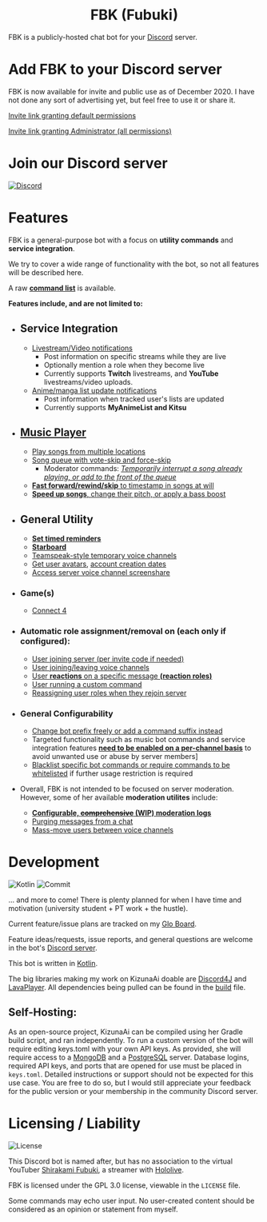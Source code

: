 <h1 style="text-align: center;">
<br> FBK (Fubuki) </br>
</h1>

FBK is a publicly-hosted chat bot for your [Discord](https://discord.com/) server. 

# Add FBK to your Discord server

FBK is now available for invite and public use as of December 2020. I have not done any sort of advertising yet, but feel free to use it or share it.

[Invite link granting default permissions](https://discord.com/oauth2/authorize?client_id=314672047718531072&permissions=288681168&scope=bot)

[Invite link granting Administrator (all permissions)](https://discord.com/oauth2/authorize?client_id=314672047718531072&permissions=8&scope=bot)

# Join our Discord server

[![Discord](https://discord.com/api/guilds/581785820156002304/widget.png?style=banner2)](https://discord.com/invite/ucVhtnh)

# Features
FBK is a general-purpose bot with a focus on **utility commands** and **service integration**. 

We try to cover a wide range of functionality with the bot, so not all features will be described here. 

A raw [**command list**](https://github.com/kabiiQ/FBK/wiki/Command-List) is available. 

**Features include, and are not limited to:**

- ## **Service Integration**
  - [Livestream/Video notifications](https://github.com/kabiiQ/FBK/wiki/Livestream-Tracker)
    - Post information on specific streams while they are live
    - Optionally mention a role when they become live
    - Currently supports **Twitch** livestreams, and **YouTube** livestreams/video uploads.
  - [Anime/manga list update notifications](https://github.com/kabiiQ/FBK/wiki/Anime-List-Tracker)
    - Post information when tracked user's lists are updated
    - Currently supports **MyAnimeList and Kitsu**

- ## **[Music Player](https://github.com/kabiiQ/FBK/wiki/Music-Player)**
  - [Play songs from multiple locations](https://github.com/kabiiQ/FBK/wiki/Music-Player#playing-audio)
  - [Song queue with vote-skip and force-skip](https://github.com/kabiiQ/FBK/wiki/Music-Player#queue-manipulation)
    - Moderator commands: [*Temporarily interrupt a song already playing, or add to the front of the queue*](https://github.com/kabiiQ/FBK/wiki/Music-Player#playing-audio)
  - [**Fast forward/rewind/skip** to timestamp in songs at will](https://github.com/kabiiQ/FBK/wiki/Music-Player#playback-manipulation)
  - [**Speed up songs**, change their pitch, or apply a bass boost](https://github.com/kabiiQ/FBK/wiki/Music-Player#audio-manipulationfilters)


- ## **General Utility**
  - [**Set timed reminders**](https://github.com/kabiiQ/FBK/wiki/Utility-Commands#reminders)
  - [**Starboard**](https://github.com/kabiiQ/FBK/wiki/Starboard)
  - [Teamspeak-style temporary voice channels](https://github.com/kabiiQ/FBK/wiki/Utility-Commands#temporary-voice-channels)
  - [Get user avatars](https://github.com/kabiiQ/FBK/wiki/Discord-Info-Commands#get-user-avatar), [account creation dates](https://github.com/kabiiQ/FBK/wiki/Discord-Info-Commands#user-info-summary-server-join-time)
  - [Access server voice channel screenshare](https://github.com/kabiiQ/FBK/wiki/Discord-Info-Commands#user-info-summary-server-join-time)

- ### Game(s)
  - [Connect 4](https://github.com/kabiiQ/FBK/wiki/Games-(Connect-4))

- ### Automatic role assignment/removal on (each only if configured):
  - [User joining server (per invite code if needed)](https://github.com/kabiiQ/FBK/wiki/Auto-Roles#assigning-a-role-to-users-joining-your-server)
  - [User joining/leaving voice channels](https://github.com/kabiiQ/FBK/wiki/Auto-Roles#assigning-a-role-to-users-in-a-voice-channel)
  - [User **reactions** on a specific message **(reaction roles)**](https://github.com/kabiiQ/FBK/wiki/Auto-Roles#assigning-a-role-to-users-reacting-to-a-specific-message)
  - [User running a custom command](https://github.com/kabiiQ/FBK/wiki/Command-Roles#custom-role-commands)
  - [Reassigning user roles when they rejoin server](https://github.com/kabiiQ/FBK/wiki/Configuration-Commands#available-options-in-serverconfig)

- ### General Configurability
  - [Change bot prefix freely or add a command suffix instead](https://github.com/kabiiQ/FBK/wiki/Configuration#changing-command-prefix-andor-suffix)
  - Targeted functionality such as music bot commands and service integration features [**need to be enabled on a per-channel basis**](https://github.com/kabiiQ/FBK/wiki/Configuration-Commands#the-config-command-channel-features) to avoid unwanted use or abuse by server members]
  - [Blacklist specific bot commands or require commands to be whitelisted](https://github.com/kabiiQ/FBK/wiki/Configuration#using-a-command-blacklist-or-whitelist) if further usage restriction is required


- Overall, FBK is not intended to be focused on server moderation. However, some of her available **moderation utilites** include:
  - [**Configurable, ~~comprehensive~~ (WIP) moderation logs**](https://github.com/kabiiQ/FBK/wiki/Moderation-Logs)
  - [Purging messages from a chat](https://github.com/kabiiQ/FBK/wiki/Purge-Messages)
  - [Mass-move users between voice channels](https://github.com/kabiiQ/FBK/wiki/Moderation-Commands#mass-drag-users-in-voice-channels)


# Development 
![Kotlin](https://img.shields.io/badge/Kotlin-1.4.10-blue.svg?logo=Kotlin)
![Commit](https://img.shields.io/github/last-commit/kabiiQ/fbk)


... and more to come! There is plenty planned for when I have time and motivation (university student + PT work + the hustle).

Current feature/issue plans are tracked on my [Glo Board](https://app.gitkraken.com/glo/board/XRmi8OAM1wAPgyBv).

Feature ideas/requests, issue reports, and general questions are welcome in the bot's [Discord server](https://discord.com/invite/ucVhtnh).

This bot is written in [Kotlin](https://kotlinlang.org/).

The big libraries making my work on KizunaAi doable are [Discord4J](https://github.com/Discord4J/Discord4J/) and [LavaPlayer](https://github.com/sedmelluq/lavaplayer/). All dependencies being pulled can be found in the [build](https://github.com/kabiiQ/FBK/blob/master/build.gradle.kts#L42) file.

## Self-Hosting:
As an open-source project, KizunaAi can be compiled using her Gradle build script, and ran independently. To run a custom version of the bot will require editing keys.toml with your own API keys. As provided, she will require access to a [MongoDB](https://www.mongodb.com/try/download/community) and a [PostgreSQL](https://www.postgresql.org/download/) server. Database logins, required API keys, and ports that are opened for use must be placed in `keys.toml`. Detailed instructions or support should not be expected for this use case. You are free to do so, but I would still appreciate your feedback for the public version or your membership in the community Discord server.


# Licensing / Liability

![License](https://img.shields.io/github/license/kabiiQ/FBK)

This Discord bot is named after, but has no association to the virtual YouTuber [Shirakami Fubuki](https://www.youtube.com/channel/UCdn5BQ06XqgXoAxIhbqw5Rg), a streamer with [Hololive](https://www.youtube.com/channel/UCJFZiqLMntJufDCHc6bQixg).

FBK is licensed under the GPL 3.0 license, viewable in the ``LICENSE`` file. 

 Some commands may echo user input. No user-created content should be considered as an opinion or statement from myself. 